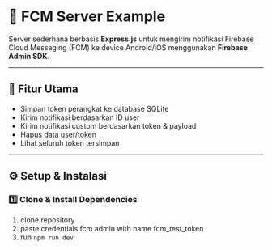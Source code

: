 # 🔔 FCM Server Example

Server sederhana berbasis **Express.js** untuk mengirim notifikasi Firebase Cloud Messaging (FCM) ke device Android/iOS menggunakan **Firebase Admin SDK**.

---

## 🚀 Fitur Utama

- Simpan token perangkat ke database SQLite
- Kirim notifikasi berdasarkan ID user
- Kirim notifikasi custom berdasarkan token & payload
- Hapus data user/token
- Lihat seluruh token tersimpan

---

## ⚙️ Setup & Instalasi

### 1️⃣ Clone & Install Dependencies

1. clone repository
2. paste credentials fcm admin with name fcm_test_token
3. run `npm run dev`
